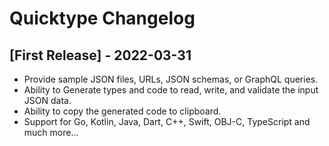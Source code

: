 # Quicktype Changelog

## [First Release] - 2022-03-31
- Provide sample JSON files, URLs, JSON schemas, or GraphQL queries.
- Ability to Generate types and code to read, write, and validate the input JSON data.
- Ability to copy the generated code to clipboard.
- Support for Go, Kotlin, Java, Dart, C++, Swift, OBJ-C, TypeScript and much more...
